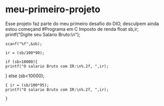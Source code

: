 # meu-primeiro-projeto
Esse projeto faz parte do meu primeiro desafio do DIO, desculpem ainda estou começand
#Programa em C  Imposto de renda
   float sb,ir;
    printf("Digite seu Salario Bruto:\n");
    
    scanf("%f",&sb);
    
    ir = (sb/100*90);
  
    if (sb>10000){
    printf("O salario Bruto com IR:\n%.2f, ",ir);
   }
    else (sb<10000);
    
    { ir = (sb/100*95);
    printf("O salario Bruto com IR:\n%.2f, ",ir);
           
    }
